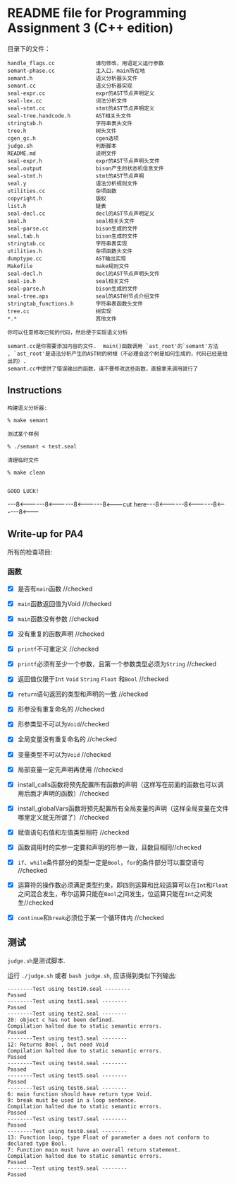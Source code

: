 README file for Programming Assignment 3 (C++ edition)
======================================================

目录下的文件：

```
handle_flags.cc             请勿修改，用语定义运行参数
semant-phase.cc             主入口，main所在地
semant.h                    语义分析器头文件
semant.cc                   语义分析器实现
seal-expr.cc                expr的AST节点声明定义
seal-lex.cc                 词法分析文件
seal-stmt.cc                stmt的AST节点声明定义
seal-tree.handcode.h        AST相关头文件
stringtab.h                 字符串表头文件
tree.h                      树头文件
cgen_gc.h                   cgen选项
judge.sh                    判断脚本
README.md                   说明文件
seal-expr.h                 expr的AST节点声明头文件
seal.output                 bison产生的状态机信息文件
seal-stmt.h                 stmt的AST节点声明
seal.y                      语法分析规则文件
utilities.cc                杂项函数
copyright.h                 版权
list.h                      链表
seal-decl.cc                decl的AST节点声明定义
seal.h                      seal相关头文件
seal-parse.cc               bison生成的文件
seal.tab.h                  bison生成的文件
stringtab.cc                字符串表实现
utilities.h                 杂项函数头文件
dumptype.cc                 AST输出实现
Makefile                    make规则文件
seal-decl.h                 decl的AST节点声明头文件
seal-io.h                   seal相关文件
seal-parse.h                bison生成的文件
seal-tree.aps               seal的AST树节点介绍文件
stringtab_functions.h       字符串表函数头文件
tree.cc                     树实现
*.*			                其他文件
```

```
你可以任意修改已知的代码，然后便于实现语义分析

semant.cc是你需要添加内容的文件.  main()函数调用 `ast_root'的`semant'方法
, `ast_root'是语法分析产生的AST树的树根（不必理会这个树是如何生成的，代码已经是给出的）. 
semant.cc中提供了错误输出的函数，请不要修改这些函数，直接拿来调用就行了
```

Instructions
------------

```
构建语义分析器:

% make semant

测试某个样例

% ./semant < test.seal

清理临时文件

% make clean


GOOD LUCK!
```

---8<------8<------8<------8<---cut here---8<------8<------8<------8<---

Write-up for PA4
----------------

所有的检查项目:

### 函数

* [x] 是否有`main`函数 //checked
* [x] `main`函数返回值为Void //checked
* [x] `main`函数没有参数 //checked
* [x] 没有重复的函数声明 //checked
* [x] `printf`不可重定义 //checked
* [x] `printf`必须有至少一个参数，且第一个参数类型必须为`String` //checked
* [x] 返回值仅限于`Int` `Void` `String` `Float` 和`Bool` //checked
* [x] `return`语句返回的类型和声明的一致    //checked
* [x] 形参没有重复命名的    //checked
* [x] 形参类型不可以为`Void`//checked
* [x] 全局变量没有重复命名的 //checked
* [x] 变量类型不可以为`Void` //checked
* [x] 局部变量一定先声明再使用 //checked
* [x] install_calls函数将预先配置所有函数的声明（这样写在前面的函数也可以调用后面才声明的函数）//checked
* [x] install_globalVars函数将预先配置所有全局变量的声明（这样全局变量在文件哪里定义就无所谓了）//checked
* [x] 赋值语句右值和左值类型相符 //checked
* [x] 函数调用时的实参一定要和声明的形参一致，且数目相同//checked
* [x] `if`、`while`条件部分的类型一定是`Bool`，`for`的条件部分可以置空语句 //checked
* [x] 运算符的操作数必须满足类型约束，即四则运算和比较运算可以在`Int`和`Float`之间混合发生，布尔运算只能在`Bool`之间发生，位运算只能在`Int`之间发生//checked
* [x] `continue`和`break`必须位于某一个循环体内 //checked


## 测试

`judge.sh`是测试脚本.

运行 `./judge.sh` 或者 `bash judge.sh`, 应该得到类似下列输出:

```
--------Test using test10.seal --------
Passed
--------Test using test1.seal --------
Passed
--------Test using test2.seal --------
20: object c has not been defined.
Compilation halted due to static semantic errors.
Passed
--------Test using test3.seal --------
12: Returns Bool , but need Void
Compilation halted due to static semantic errors.
Passed
--------Test using test4.seal --------
Passed
--------Test using test5.seal --------
Passed
--------Test using test6.seal --------
6: main function should have return type Void.
9: break must be used in a loop sentence.
Compilation halted due to static semantic errors.
Passed
--------Test using test7.seal --------
Passed
--------Test using test8.seal --------
13: Function loop, type Float of parameter a does not conform to declared type Bool.
7: Function main must have an overall return statement.
Compilation halted due to static semantic errors.
Passed
--------Test using test9.seal --------
Passed
```
